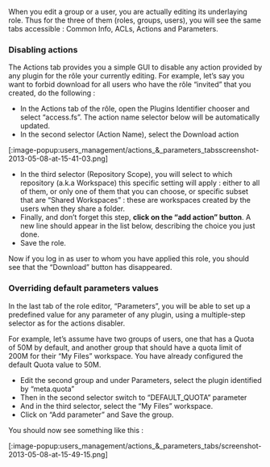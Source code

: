 When you edit a group or a user, you are actually editing its underlaying role. Thus for the three of them (roles, groups, users), you will see the same tabs accessible : Common Info, ACLs, Actions and Parameters.

### Disabling actions
The Actions tab provides you a simple GUI to disable any action provided by any plugin for the rôle your currently editing. For example, let’s say you want to forbid download for all users who have the rôle “invited” that you created, do the following :

+ In the Actions tab of the rôle, open the Plugins Identifier chooser and select “access.fs”. The action name selector below will be automatically updated.
+ In the second selector (Action Name), select the Download action

 [:image-popup:users_management/actions_&_parameters_tabsscreenshot-2013-05-08-at-15-41-03.png]

+ In the third selector (Repository Scope), you will select to which repository (a.k.a Workspace) this specific setting will apply : either to all of them, or only one of them that you can choose, or specific subset that are “Shared Workspaces” : these are workspaces created by the users when they share a folder.
+ Finally, and don’t forget this step, **click on the “add action” button**. A new line should appear in the list below, describing the choice you just done.
+ Save the role.

Now if you log in as user to whom you have applied this role, you should see that the “Download” button has disappeared.

### Overriding default parameters values
In the last tab of the role editor, “Parameters”, you will be able to set up a predefined value for any parameter of any plugin, using a multiple-step selector as for the actions disabler.

For example, let’s assume have two groups of users, one that has a Quota of 50M by default, and another group that should have a quota limit of 200M for their “My Files” workspace. You have already configured the default Quota value to 50M.

+ Edit the second group and under Parameters, select the plugin identified by  “meta.quota”
+ Then in the second selector switch to “DEFAULT_QUOTA” parameter
+ And in the third selector, select the “My Files” workspace.
+ Click on “Add parameter” and Save the group.

You should now see something like this :

[:image-popup:users_management/actions_&_parameters_tabs/screenshot-2013-05-08-at-15-49-15.png]